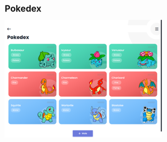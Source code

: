 # Pokedex
<a href="https://nikolasamorim.github.io/Pokedex/"><img src="assets/img/img.png" class="media-object  img-responsive img-thumbnail" target="_blank"></a>